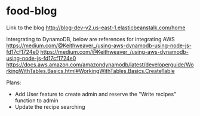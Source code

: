 # food-blog
Link to the blog:http://blog-dev-v2.us-east-1.elasticbeanstalk.com/home

Intergrating to DynamoDB, below are references for integrating AWS
  https://medium.com/@Keithweaver_/using-aws-dynamodb-using-node-js-fd17cf1724e0
  https://medium.com/@Keithweaver_/using-aws-dynamodb-using-node-js-fd17cf1724e0
 https://docs.aws.amazon.com/amazondynamodb/latest/developerguide/WorkingWithTables.Basics.html#WorkingWithTables.Basics.CreateTable

Plans:
* Add User feature to create admin and reserve the "Write recipes" function to admin
* Update the recipe searching
